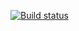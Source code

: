 [![Build status](https://ci.appveyor.com/api/projects/status/q69cp5bvac782k0g?svg=true)](https://ci.appveyor.com/project/IrinaGinger/ahj-dnd)
